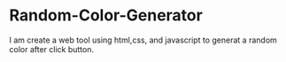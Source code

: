 # Random-Color-Generator
I am create a web tool using html,css, and javascript to generat a random color after click button. 
